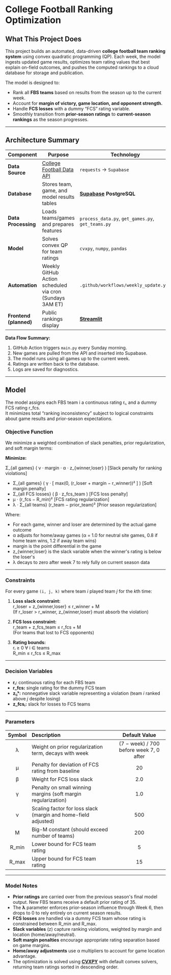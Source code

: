 # **College Football Ranking Optimization**

## **What This Project Does**

This project builds an automated, data-driven **college football team ranking system** using convex quadratic programming (QP). Each week, the model ingests updated game results, optimizes team rating values that best explain on-field outcomes, and pushes the computed rankings to a cloud database for storage and publication.

The model is designed to:
- Rank all **FBS teams** based on results from the season up to the current week.  
- Account for **margin of victory, game location, and opponent strength.**  
- Handle **FCS losses** with a dummy “FCS” rating variable.  
- Smoothly transition from **prior-season ratings** to **current-season rankings** as the season progresses. 

---

## **Architecture Summary**

| Component | Purpose | Technology |
|------------|----------|-------------|
| **Data Source** | [College Football Data API](https://collegefootballdata.com/) | `requests` → `Supabase` |
| **Database** | Stores team, game, and model results tables | **[Supabase](https://supabase.com/) PostgreSQL** |
| **Data Processing** | Loads teams/games and prepares features | `process_data.py`, `get_games.py`, `get_teams.py` |
| **Model** | Solves convex QP for team ratings | `cvxpy`, `numpy`, `pandas` |
| **Automation** | Weekly GitHub Action scheduled via cron (Sundays 3AM ET) | `.github/workflows/weekly_update.yml` |
| **Frontend (planned)** | Public rankings display | **[Streamlit](hhttps://cfb-rankings-wmentrekin.streamlit.app/#college-football-lp-rankings)** |

**Data Flow Summary:**
1. GitHub Action triggers `main.py` every Sunday morning.  
2. New games are pulled from the API and inserted into Supabase.  
3. The model runs using all games up to the current week.  
4. Ratings are written back to the database.  
5. Logs are saved for diagnostics.

---

## **Model**

The model assigns each FBS team i a continuous rating rᵢ, and a dummy FCS rating r_fcs.  
It minimizes total “ranking inconsistency” subject to logical constraints about game results and prior-season expectations.

### Objective Function
We minimize a weighted combination of slack penalties, prior regularization, and soft margin terms:

**Minimize:**

Σ_{all games} ( ν · margin · α · z_{winner,loser} )  [Slack penalty for ranking violations]
+ Σ_{all games} ( γ · [ max(0, (r_loser + margin − r_winner))² ] )  [Soft margin penalty]
+ Σ_{all FCS losses} ( β · z_fcs_team )  [FCS loss penalty]
+ μ · (r_fcs − R_min)²  [FCS rating regularization]
+ λ · Σ_{all teams} (r_team − prior_team)²  [Prior season regularization]

Where:
- For each game, winner and loser are determined by the actual game outcome
- α adjusts for home/away games (α = 1.0 for neutral site games, 0.8 if home team wins, 1.2 if away team wins)
- margin is the point differential in the game
- z_{winner,loser} is the slack variable when the winner's rating is below the loser's
- λ decays to zero after week 7 to rely fully on current season data

---

### Constraints
For every game `(i, j, k)` where team *i* played team *j* for the *k*th time:

1. **Loss slack constraint:**  
   r_loser + z_{winner,loser} ≤ r_winner + M  
   (If r_loser > r_winner, z_{winner,loser} must absorb the violation)

2. **FCS loss constraint:**  
   r_team + z_fcs_team ≤ r_fcs + M  
   (For teams that lost to FCS opponents)

3. **Rating bounds:**  
   rᵢ ≥ 0   ∀ i ∈ teams  
   R_min ≤ r_fcs ≤ R_max

---

### Decision Variables
- **rᵢ:** continuous rating for each FBS team  
- **r_fcs:** single rating for the dummy FCS team  
- **zᵢⱼᵏ:** nonnegative slack variable representing a violation (team *i* ranked above *j* despite losing)  
- **z_fcsᵢ:** slack for losses to FCS teams

---

### Parameters
| Symbol | Description | Default Value |
|:-------:|:-------------|:---------------:|
| λ | Weight on prior regularization term, decays with week | (7 − week) / 700 before week 7, 0 after |
| μ | Penalty for deviation of FCS rating from baseline | 20 |
| β | Weight for FCS loss slack | 2.0 |
| γ | Penalty on small winning margins (soft margin regularization) | 1.0 |
| ν | Scaling factor for loss slack (margin and home-field adjusted) | 500 |
| M | Big-M constant (should exceed number of teams) | 200 |
| R_min | Lower bound for FCS team rating | 5 |
| R_max | Upper bound for FCS team rating | 15 |

---

### Model Notes
- **Prior ratings** are carried over from the previous season's final model output. New FBS teams receive a default prior rating of 35.
- The **λ** parameter enforces prior-season influence through Week 6, then drops to 0 to rely entirely on current season results.
- **FCS losses** are handled via a dummy FCS team whose rating is constrained between R_min and R_max.
- **Slack variables** (z) capture ranking violations, weighted by margin and location (home/away/neutral).
- **Soft margin penalties** encourage appropriate rating separation based on game margins.
- **Home/away adjustments** use α multipliers to account for game location advantage.
- The optimization is solved using [**CVXPY**](https://www.cvxpy.org/) with default convex solvers, returning team ratings sorted in descending order.